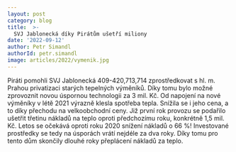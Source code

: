 ```yaml
---
layout: post
category: blog
title:  >-
  SVJ Jablonecká díky Pirátům ušetří miliony
date: '2022-09-12'
author: Petr Simandl
authorId: petr.simandl
image: articles/2022/vymenik.jpg
---
```

Piráti pomohli SVJ Jablonecká 409-420,713,714 zprostředkovat s hl. m. Prahou privatizaci starých tepelných výměníků. Díky tomu bylo možné zprovoznit novou úspornou technologii za 3 mil. Kč. Od napojení na nové výměníky v létě 2021 výrazně klesla spotřeba tepla. Snížila se i jeho cena, a to díky přechodu na velkoobchodní ceny. Již první rok provozu se podařilo ušetřit třetinu nákladů na teplo oproti předchozímu roku, konkrétně 1,5 mil. Kč. Letos se očekává oproti roku 2020 snížení nákladů o 66 %! Investované prostředky se tedy na úsporách vrátí nejdéle za dva roky. Díky tomu pro tento dům skončily dlouhé roky přeplácení nákladů za teplo.
